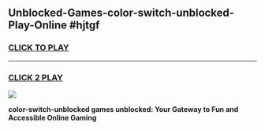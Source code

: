 
## Unblocked-Games-color-switch-unblocked-Play-Online #hjtgf
<h3>
<a href="https://news.freeplayer.one?title=color-switch-unblocked&ref=3">CLICK TO PLAY</a></h3>
<hr>

<h3>
<a href="https://news.freeplayer.one?title=color-switch-unblocked&ref=3">CLICK 2 PLAY</a>
  
</h3>

<a href="https://news.freeplayer.one?title=color-switch-unblocked&ref=3"><img src="https://clearcache.store/games.png"></a>


**color-switch-unblocked games unblocked: Your Gateway to Fun and Accessible Online Gaming**
